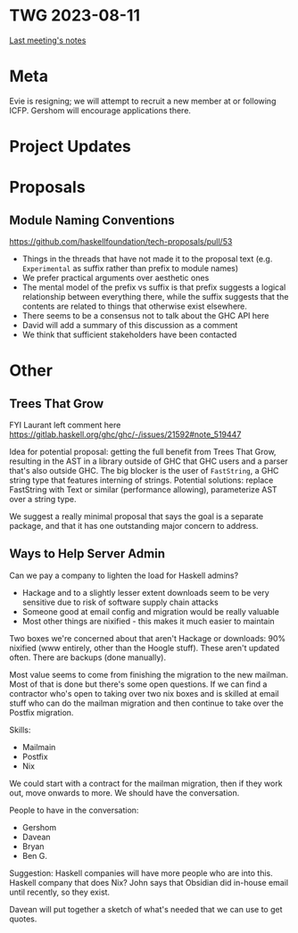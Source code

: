 # TWG 2023-08-11

[Last meeting's notes](https://github.com/haskellfoundation/tech-proposals/blob/main/meetings/2023-07-14.md)

# Meta

Evie is resigning; we will attempt to recruit a new member at or following ICFP. Gershom will encourage applications there.

# Project Updates

# Proposals

## Module Naming Conventions

https://github.com/haskellfoundation/tech-proposals/pull/53

* Things in the threads that have not made it to the proposal text (e.g. `Experimental` as suffix rather than prefix to module names)
* We prefer practical arguments over aesthetic ones
* The mental model of the prefix vs suffix is that prefix suggests a logical relationship between everything there, while the suffix suggests that the contents are related to things that otherwise exist elsewhere.
* There seems to be a consensus not to talk about the GHC API here
* David will add a summary of this discussion as a comment
* We think that sufficient stakeholders have been contacted


# Other

## Trees That Grow

FYI Laurant left comment here https://gitlab.haskell.org/ghc/ghc/-/issues/21592#note_519447

Idea for potential proposal: getting the full benefit from Trees That Grow, resulting in the AST in a library outside of GHC that GHC users and a parser that's also outside GHC. The big blocker is the user of `FastString`, a GHC string type that features interning of strings. Potential solutions: replace FastString with Text or similar (performance allowing), parameterize AST over a string type.

We suggest a really minimal proposal that says the goal is a separate package, and that it has one outstanding major concern to address. 

## Ways to Help Server Admin

Can we pay a company to lighten the load for Haskell admins?

 * Hackage and to a slightly lesser extent downloads seem to be very sensitive due to risk of software supply chain attacks
 * Someone good at email config and migration would be really valuable
 * Most other things are nixified - this makes it much easier to maintain

Two boxes we're concerned about that aren't Hackage or downloads: 90% nixified (www entirely, other than the Hoogle stuff). These aren't updated often. There are backups (done manually).

Most value seems to come from finishing the migration to the new mailman. Most of that is done but there's some open questions. If we can find a contractor who's open to taking over two nix boxes and is skilled at email stuff who can do the mailman migration and then continue to take over the Postfix migration.

Skills:
 * Mailmain
 * Postfix
 * Nix

We could start with a contract for the mailman migration, then if they work out, move onwards to more. We should have the conversation.

People to have in the conversation:
 * Gershom
 * Davean
 * Bryan
 * Ben G.

Suggestion: Haskell companies will have more people who are into this. Haskell company that does Nix? John says that Obsidian did in-house email until recently, so they exist.

Davean will put together a sketch of what's needed that we can use to get quotes.
